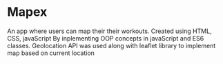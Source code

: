 # Mapex

An app where users can map their their workouts.
Created using HTML, CSS, javaScript
By inplementing OOP concepts in javaScript and ES6 classes.
Geolocation API was used along with leaflet library to implement map based on current location
